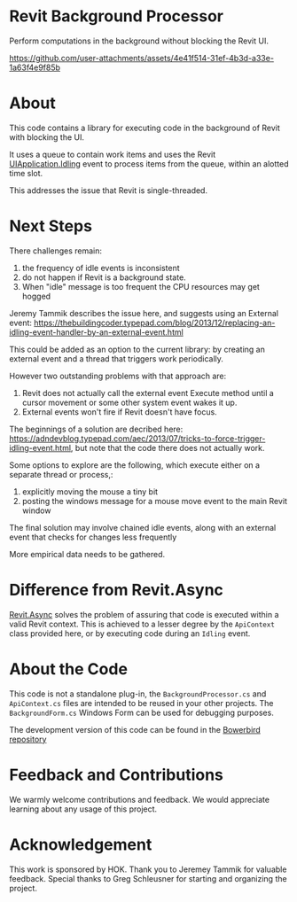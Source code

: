 # Revit Background Processor

Perform computations in the background without blocking the Revit UI.  

https://github.com/user-attachments/assets/4e41f514-31ef-4b3d-a33e-1a63f4e9f85b

# About 

This code contains a library for executing code in the background of Revit with 
blocking the UI. 

It uses a queue to contain work items and uses the Revit [UIApplication.Idling](https://www.revitapidocs.com/2019/e233027b-ba8c-0bd1-37b7-93a066efa5a3.htm) 
event to process items from the queue, within an alotted time slot. 

This addresses the issue that Revit is single-threaded. 

# Next Steps 

There challenges remain: 
1. the frequency of idle events is inconsistent
2. do not happen if Revit is a background state. 
3. When "idle" message is too frequent the CPU resources may get hogged    

Jeremy Tammik describes the issue here, and suggests using an External event: 
https://thebuildingcoder.typepad.com/blog/2013/12/replacing-an-idling-event-handler-by-an-external-event.html

This could be added as an option to the current library: by creating an external event and a thread that triggers work periodically.  

However two outstanding problems with that approach are:

1. Revit does not actually call the external event Execute method until a cursor movement or some other system event wakes it up.
2. External events won't fire if Revit doesn't have focus.
   
The beginnings of a solution are decribed here: https://adndevblog.typepad.com/aec/2013/07/tricks-to-force-trigger-idling-event.html, but note 
that the code there does not actually work.

Some options to explore are the following, which execute either on a separate thread or process,:

1. explicitly moving the mouse a tiny bit
2. posting the windows message for a mouse move event to the main Revit window

The final solution may involve chained idle events, along with an external event that checks for changes less frequently  

More empirical data needs to be gathered.  

# Difference from Revit.Async

[Revit.Async](https://github.com/KennanChan/Revit.Async) solves the problem of assuring that code 
is executed within a valid Revit context. This is achieved to a lesser degree by the `ApiContext`
class provided here, or by executing code during an `Idling` event. 

# About the Code

This code is not a standalone plug-in, the `BackgroundProcessor.cs` and `ApiContext.cs` 
files are intended to be reused in your other projects. The `BackgroundForm.cs` Windows Form can 
be used for debugging purposes. 

The development version of this code can be found in the 
[Bowerbird repository](https://github.com/ara3d/bowerbird/blob/main/Ara3D.Bowerbird.RevitSamples/BackgroundProcessor.cs)

# Feedback and Contributions 

We warmly welcome contributions and feedback. 
We would appreciate learning about any usage of this project. 

# Acknowledgement

This work is sponsored by HOK. 
Thank you to Jeremey Tammik for valuable feedback. 
Special thanks to Greg Schleusner for starting and organizing the project.  





